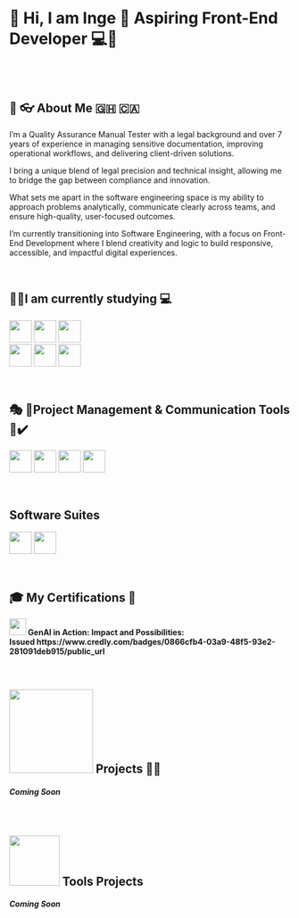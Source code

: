 
<h1> 👋 Hi, I am Inge 💜 <strong> Aspiring Front-End Developer 💻🤖</strong> </h1>
<br>

<br> 

<h2> 👧 👓 About Me 🇬🇭 🇨🇦 </h2>

<p>
 I’m a Quality Assurance Manual Tester with a legal background and over 7 years of experience in managing sensitive documentation, improving operational workflows, and delivering client-driven solutions. 

I bring a unique blend of legal precision and technical insight, allowing me to bridge the gap between compliance and innovation. 

What sets me apart in the software engineering space is my ability to approach problems analytically, communicate clearly across teams, and ensure high-quality, user-focused outcomes. 

I’m currently transitioning into Software Engineering, with a focus on Front-End Development where I blend creativity and logic to build responsive, accessible, and impactful digital experiences.
</p>

<br>
<h2> 🧑‍🎓I am currently studying 💻 </h2>
 <p>
  <img src="https://cdn-icons-png.flaticon.com/128/888/888859.png" width="40"/>
  <img src="https://cdn-icons-png.flaticon.com/128/5968/5968242.png" width="40"/>
  <img src="https://cdn.jsdelivr.net/gh/devicons/devicon/icons/javascript/javascript-original.svg" width="40"/> <br>
   <img src="https://cdn-icons-png.flaticon.com/128/4494/4494748.png" width="40"/>
    <img src="https://cdn-icons-png.flaticon.com/128/2111/2111432.png" width="40"/>
      <img src="https://cdn-icons-png.flaticon.com/128/8055/8055576.png" width="40"/>
  
</p>
<br> 
<p></p>
<h2> 🎭 🚧Project Management & Communication Tools 🏢✔️ </h2>

<p>  <img src="https://cdn-icons-png.flaticon.com/128/5968/5968875.png" width="40"/> 
    <img src="https://cdn-icons-png.flaticon.com/128/6124/6124991.png" width="40"/>
    <img src="https://cdn-icons-png.flaticon.com/128/3800/3800024.png" width="40"/>
    <img src="https://cdn-icons-png.flaticon.com/128/5968/5968756.png" width="40"/> </p>

<br> 
<p> <h2> Software Suites </h2></p>

<p>
  <img src="https://cdn-icons-png.flaticon.com/128/732/732221.png" width="40"/> 
    <img src="https://cdn-icons-png.flaticon.com/128/300/300221.png" width="40"/>
</p>


<br>
<h2> 🎓 My Certifications 📄 </h2>
<p>  <img src="https://cdn-icons-png.flaticon.com/128/8055/8055576.png" width="30"/><b> GenAI in Action: Impact and Possibilities:<br>
Issued https://www.credly.com/badges/0866cfb4-03a9-48f5-93e2-281091deb915/public_url</b> 
<p> </p>
  <br> 
<h2> <img src="https://media.istockphoto.com/id/1321528239/vector/html5-css3-js-icon-set-web-development.jpg?s=612x612&w=0&k=20&c=hbYVESXmb8UCuyP-izYgNg7Z_otdSfmLUY7Vj5KLCJg=" width="150"/> Projects 👷‍♀️ </h2>
<h5> Coming Soon </h5>

<br> 
  <p>
  <h2>  <img src="https://cdn-icons-png.flaticon.com/128/8055/8055576.png" width="90"/> Tools Projects </h2>
<h5> Coming Soon </h5>
  </p>

<br> 


<br>

